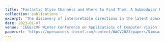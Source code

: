 ```yaml
---
title: "Fantastic Style Channels and Where to Find Them: A Submodular Framework for Discovering Diverse Directions in GANs"
collection: publications
excerpt: 'The discovery of interpretable directions in the latent spaces of pre-trained GAN models has recently become a popular topic. In particular, StyleGAN2 has enabled various image generation and manipulation tasks due to its rich and disentangled latent spaces. The discovery of such directions is typically done either in a supervised manner, which requires annotated data for each desired manipulation or in an unsupervised manner, which requires a manual effort to identify the directions. As a result, existing work typically finds only a handful of directions in which controllable edits can be made. In this study, we design a novel submodular framework that finds the most representative and diverse subset of directions in the latent space of StyleGAN2. Our approach takes advantage of the latent space of channel-wise style parameters, so-called stylespace, in which we cluster channels that perform similar manipulations into groups. Our framework promotes diversity by using the notion of clusters and can be efficiently solved with a greedy optimization scheme. We evaluate our framework with qualitative and quantitative experiments and show that our method finds more diverse and disentangled directions. Our project page can be found at http://catlab-team.github.io/fantasticstyles.'
date: 2023-01-07
venue: 'IEEE/CVF Winter Conference on Applications of Computer Vision (WACV)'
paperurl: 'https://openaccess.thecvf.com/content/WACV2023/papers/Simsar_Fantastic_Style_Channels_and_Where_To_Find_Them_A_Submodular_WACV_2023_paper.pdf'
---
```


